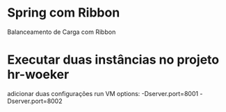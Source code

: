 # Spring com Ribbon
Balanceamento de Carga com Ribbon
# Executar duas instâncias no projeto hr-woeker
adicionar duas configurações run VM options: 
  -Dserver.port=8001
  -Dserver.port=8002
